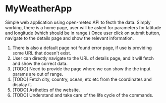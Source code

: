 # MyWeatherApp

Simple web application using open-meteo API to fecth the data.
Simply working, there is a home page, user will be asked for parameters for latitude and longitude (which should be in range.)
Once user click on submit button, navigate to the details page and show the relevant information.

1. There is also a default page not found error page, if use is providing some URL that doesn't exist.
2. User can directly navigate to the URL of details page, and it will fetch and show the correct data.
3. [TODO] Need to provide the page where we can show the the input params are out of range. 
4. [TODO] Fetch city, country, ocean, etc etc from the coordinates and display it.
5. [TODO] Asthetics of the website.
6. [TODO] Understand and take care of the life cycle of the commands.